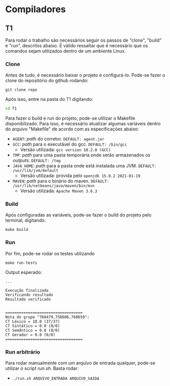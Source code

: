 # Compiladores

## T1

Para rodar o trabalho são necessários seguir os passos de "clone", "build" e "run", descritos abaixo. É válido ressaltar que é necessário que os comandos sejam utilizados dentro de um ambiente Linux.

### Clone

Antes de tudo, é necessário baixar o projeto e configurá-lo. Pode-se fazer o clone do repositório do github rodando:
```git
git clone repo
```
Após isso, entre na pasta do T1 digitando:
```bash
cd T1
```

Para fazer o build e run do projeto, pode-se utilizar o Makefile disponibilizado. Para isso, é necessário atualizar algumas variáveis dentro do arquivo "Makefile" de acordo com as especificações abaixo:

- `AGENT`: _path_ do corretor. `DEFAULT: agent.jar`
- `GCC`: _path_ para o executável do gcc. `DEFAULT: /bin/gcc`
	- Versão utilizada: `gcc version 10.2.0 (GCC)`
- `TMP`: _path_ para uma pasta temporária onde serão armazenados os _outputs_. `DEFAULT: /tmp`
- `JAVA_HOME`: _path_ para a pasta onde está instalada uma JVM. `DEFAULT: /usr/lib/jvm/default`
	- Versão utilizada: provida pelo `openjdk 15.0.2 2021-01-19`
- `MAVEN`: _path_ para o binário do maven. `DEFAULT: /usr/lib/netbeans/java/maven/bin/mvn`
	- Versão utilizada: `Apache Maven 3.6.3`

### Build

Após configuradas as variáveis, pode-se fazer o build do projeto pelo terminal, digitando:


```
make build
```

### Run

Por fim, pode-se rodar os testes utilizando


```
make run-tests
```

Output esperado:
```
...

Execução finalizada
Verificando resultado
Resultado verificado


==================================
Nota do grupo "760479,758606,760650":
CT Léxico = 10.0 (37/37)
CT Sintático = 0.0 (0/0)
CT Semântico = 0.0 (0/0)
CT Gerador = 0.0 (0/0)
==================================
```


### Run arbitrário

Para rodar manualmente com um arquivo de entrada qualquer, pode-se utilizar o script _run.sh_. Basta rodar:

- `./run.sh ARQUIVO_ENTRADA ARQUIVO_SAIDA`
